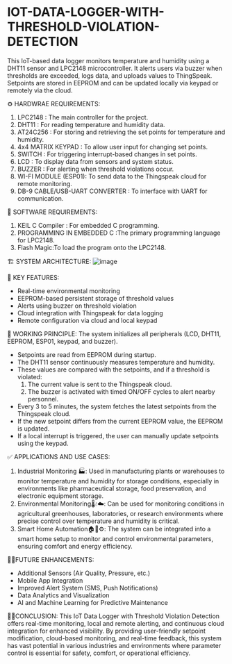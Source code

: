  # IOT-DATA-LOGGER-WITH-THRESHOLD-VIOLATION-DETECTION
This IoT-based data logger monitors temperature and humidity using a DHT11 sensor and LPC2148 microcontroller. It alerts users via buzzer when thresholds are exceeded, logs data, and uploads values to ThingSpeak. Setpoints are stored in EEPROM and can be updated locally via keypad or remotely via the cloud.

⚙️ HARDWRAE REQUIREMENTS:
1) LPC2148 : The main controller for the project.
2) DHT11 :  For reading temperature and humidity data.
3) AT24C256 : For storing and retrieving the set points for temperature and humidity.
4) 4x4 MATRIX KEYPAD : To allow user input for changing set points.
5) SWITCH : For triggering interrupt-based changes in set points.
6) LCD : To display data from sensors and system status.
7) BUZZER : For alerting when threshold violations occur.
8) WI-FI MODULE (ESP01): To send data to the Thingspeak cloud for remote monitoring.
9) DB-9 CABLE/USB-UART CONVERTER : To interface with UART for communication.

💾 SOFTWARE REQUIREMENTS:
1) KEIL C Compiler : For embedded C programming.
2) PROGRAMMING IN EMBEDDED C :The primary programming language for LPC2148.
3) Flash Magic:To load the program onto the LPC2148.

🏗️ SYSTEM ARCHITECTURE:
![image](https://github.com/user-attachments/assets/cf9be17f-2c78-44c6-9b68-c71c45c0752d)

🔑 KEY FEATURES:
* Real-time environmental monitoring
* EEPROM-based persistent storage of threshold values
* Alerts using buzzer on threshold violation
* Cloud integration with Thingspeak for data logging
* Remote configuration via cloud and local keypad
  
🔁 WORKING PRINCIPLE:
  The system initializes all peripherals (LCD, DHT11, EEPROM, ESP01, keypad, and buzzer).
* Setpoints are read from EEPROM during startup.
* The DHT11 sensor continuously measures temperature and humidity.
* These values are compared with the setpoints, and if a threshold is violated:
  1) The current value is sent to the Thingspeak cloud.
  2) The buzzer is activated with timed ON/OFF cycles to alert nearby personnel.
* Every 3 to 5 minutes, the system fetches the latest setpoints from the Thingspeak cloud.
* If the new setpoint differs from the current EEPROM value, the EEPROM is updated.
* If a local interrupt is triggered, the user can manually update setpoints using the keypad.

✅ APPLICATIONS AND USE CASES:
1) Industrial Monitoring 🏭: Used in manufacturing plants or warehouses to monitor temperature and humidity for storage conditions, especially in environments like pharmaceutical storage, food preservation, and electronic equipment storage.
2) Environmental Monitoring🌡️💧☁️: Can be used for monitoring conditions in agricultural greenhouses, laboratories, or research environments where precise control over temperature and humidity is critical.
3) Smart Home Automation🏠📱⚙️: The system can be integrated into a smart home setup to monitor and control environmental parameters, ensuring comfort and energy efficiency.

🚀🧠FUTURE ENHANCEMENTS:
* Additional Sensors (Air Quality, Pressure, etc.)
* Mobile App Integration
* Improved Alert System (SMS, Push Notifications)
* Data Analytics and Visualization
* AI and Machine Learning for Predictive Maintenance

📝📌CONCLUSION:
This IoT Data Logger with Threshold Violation Detection offers real-time monitoring, local and remote alerting, and continuous cloud integration for enhanced visibility. By providing user-friendly setpoint modification, cloud-based monitoring, and real-time feedback, this system has vast potential in various industries and environments where parameter control is essential for safety, comfort, or operational efficiency.
  
